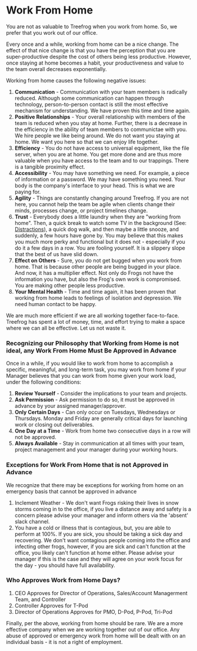 # Work From Home

You are not as valuable to Treefrog when you work from home. So, we prefer that you work out of our office.

Every once and a while, working from home can be a nice change. The effect of that nice change is that you have the perception that you are super-productive despite the cost of others being less productive. However, once staying at home becomes a habit, your productiveness and value to the team overall decreases exponentially.

Working from home causes the following negative issues:

1. **Communication** - Communication with your team members is radically reduced. Although some communication can happen through technology, person-to-person contact is still the most effective mechanism for understanding. We have proven this time and time again.
2. **Positive Relationships** - Your overall relationship with members of the team is reduced when you stay at home. Further, there is a decrease in the efficiency in the ability of team members to communictae with you. We hire people we like being around. We do not want you staying at home. We want you here so that we can enjoy life together.
3. **Efficiency** - You do not have access to universal equipment, like the file server, when you are at home. You get more done and are thus more valuable when you have access to the team and to our trappings. There is a tangible proximity effect.
4. **Accessibility** - You may have something we need. For example, a piece of information or a password. We may have something you need. Your body is the company's interface to your head. This is what we are paying for.
5. **Agility** - Things are constantly changing around Treefrog. If you are not here, you cannot help the team be agile when clients change their minds, processes change, or project timelines change.
6. **Trust** - Everybody does a little laundry when they are "working from home". Then, a quick break to watch some TV in the background (See: [Distractions](manual/Distractions)), a quick dog walk, and then maybe a little snooze, and suddenly, a few hours have gone by. You may believe that this makes you much more perky and functional but it does not - especially if you do it a few days in a row. You are fooling yourself. It is a slippery slope that the best of us have slid down.
7. **Effect on Others** - Sure, you do not get bugged when you work from home. That is because other people are being bugged in your place. And now, it has a multiplier effect. Not only do Frogs not have the information you have, but also the Frog's own work is compromised. You are making other people less productive.
8. **Your Mental Health** - Time and time again, it has been proven that working from home leads to feelings of isolation and depression. We need human contact to be happy. 

We are much more efficient if we are all working together face-to-face. Treefrog has spent a lot of money, time, and effort trying to make a space where we can all be effective. Let us not waste it.


### Recognizing our Philosophy that Working from Home is not ideal, any Work From Home Must Be Approved in Advance

Once in a while, if you would like to work from home to accomplish a specific, meaningful, and long-term task, you may work from home if your Manager believes that you can work from home given your work load, under the following conditions:

1. **Review Yourself** - Consider the implications to your team and projects.
2. **Ask Permission** - Ask permission to do so, it must be approved in advance by your assigned manager/approver.
3. **Only Certain Days** - Can only occur on Tuesdays, Wednesdays or Thursdays. Monday and Friday are generally critical days for launching work or closing out deliverables.
4. **One Day at a Time** - Work from home two consecutive days in a row will not be approved.
5. **Always Available** - Stay in communication at all times with your team, project management and your manager during your working hours.


### Exceptions for Work From Home that is not Approved in Advance

We recognize that there may be exceptions for working from home on an emergency basis that cannot be approved in advance

1. Inclement Weather - We don't want Frogs risking their lives in snow storms coming in to the office, if you live a distance away and safety is a concern please advise your manager and inform others via the 'absent' slack channel.
2. You have a cold or illness that is contagious, but, you are able to perform at 100%. If you are sick, you should be taking a sick day and recovering. We don't want contagious people coming into the office and infecting other frogs, however, if you are sick and can't function at the office, you likely can't function at home either. Please advise your manager if this is the case and they will agree on your work focus for the day - you should have full availability.

### Who Approves Work from Home Days?

1. CEO Approves for Director of Operations, Sales/Account Managerment Team, and Controller
2. Controller Approves for T-Pod
3. Director of Operations Approves for PMO, D-Pod, P-Pod, Tri-Pod


Finally, per the above, working from home should be rare. We are a more effective company when we are working together out of our office. Any abuse of approved or emergency work from home will be dealt with on an individual basis - it is not a right of employment.
